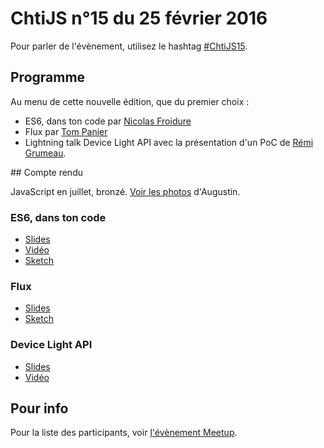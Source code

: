 <!--VarStream
title=ChtiJS #13
description=Découvrez le contenu du ChtiJS n°13 avec les présentations \
de Nicolas Froidure, Tom Panier et Rémi Grumeau.
published=2015-07-02 19:00:00
keywords.+=ServiceWorkers
keywords.+=Espruino
lang=fr
location=FR
-->

# ChtiJS n°15 du 25 février 2016

Pour parler de l'évènement, utilisez le hashtag
 [#ChtiJS15](https://twitter.com/search?q=%23ChtiJS16&src=hash).

## Programme

Au menu de cette nouvelle édition, que du premier choix :
- ES6, dans ton code par [Nicolas Froidure](https://twitter.com/nfroidure)
- Flux par [Tom Panier](https://twitter.com/_neemzy)
- Lightning talk Device Light API avec la présentation d'un PoC de
 [Rémi Grumeau](https://twitter.com/remi_grumeau).

## Compte rendu

JavaScript en juillet, bronzé.
 [Voir les photos](https://www.flickr.com/photos/ashassin/sets/72157655391224292)
 d'Augustin.

### ES6, dans ton code

- [Slides](http://slides.com/nfroidure/es6-dans-ton-code#/)
- [Vidéo](https://www.youtube.com/watch?v=rBaCe-n9OaE)
- [Sketch](https://twitter.com/_flexbox/status/616690568601710592/photo/1)

### Flux

- [Slides](http://slides.com/neemzy/flux#/)
- [Sketch](https://twitter.com/_flexbox/status/616663174532759552)

### Device Light API

- [Slides](http://remi-grumeau.com/talks/chtijs13/#/slide1)
- [Vidéo](https://www.youtube.com/watch?v=TFtQKknt1tw)

## Pour info

Pour la liste des participants, voir
 [l'évènement Meetup](http://www.meetup.com/fr-FR/FranceJS/events/223329634/).
